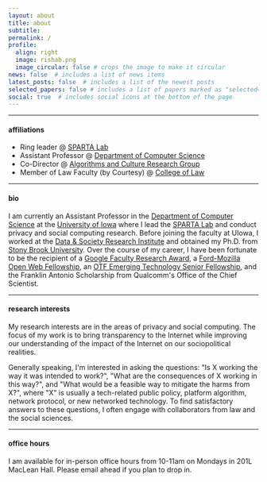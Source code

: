 ```yaml
---
layout: about
title: about
subtitle:  
permalink: /
profile:
  align: right
  image: rishab.png
  image_circular: false # crops the image to make it circular
news: false  # includes a list of news items
latest_posts: false  # includes a list of the newest posts
selected_papers: false # includes a list of papers marked as "selected={true}"
social: true  # includes social icons at the bottom of the page
---
```


---
#### affiliations

- Ring leader @ [SPARTA Lab](https://sparta.cs.uiowa.edu)
- Assistant Professor @ [Department of Computer Science ](https://cs.uiowa.edu)
- Co-Director @ [Algorithms and Culture Research Group](https://understanding.algorithms)
- Member of Law Faculty (by Courtesy) @ [College of Law](https://law.uiowa.edu)

---

#### bio

I am currently an Assistant Professor in the [Department of Computer Science](https://cs.uiowa.edu) at the 
[University of Iowa](https://www.uiowa.edu) where I lead the [SPARTA Lab](https://sparta.cs.uiowa.edu) and 
conduct privacy and social computing research. 
Before joining the faculty at UIowa, I worked at the [Data & Society Research Institute](https://datasociety.net) 
and obtained my Ph.D. from [Stony Brook University](https://cs.stonybrook.edu). 
Over the course of my career, I have been fortunate to be the recipient of a 
[Google Faculty Research Award](https://research.google/outreach/past-programs/faculty-research-awards/?category=2018), 
a [Ford-Mozilla Open Web Fellowship](https://blog.mozilla.org/netpolicy/2017/09/13/2017-ford-mozilla-open-web-fellows/), 
an [OTF Emerging Technology Senior Fellowship](https://www.opentech.fund/about/people/rishab-nithyanand/), 
and the Franklin Antonio Scholarship from Qualcomm's Office of the Chief Scientist.

---

#### research interests 

My research interests are in the areas of privacy and social computing. 
The focus of my work is to bring transparency to the Internet while improving 
our understanding of the impact of the Internet on our sociopolitical realities. 

Generally speaking, I'm interested in asking the questions: 
"Is X working the way it was intended to work?", 
"What are the consequences of X working in this way?", and 
"What would be a feasible way to mitigate the harms from X?", 
where "X" is usually a tech-related public policy, platform algorithm, 
network protocol, or new networked technology. 
To find satisfactory answers to these questions, I often engage with 
collaborators from law and the social sciences.

---

#### office hours

I am available for in-person office hours from 10-11am on Mondays in 201L
MacLean Hall. Please email ahead if you plan to drop in. 

